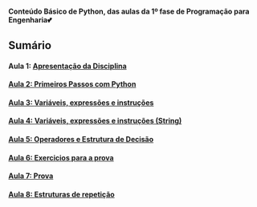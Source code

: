 <h4> Conteúdo Básico de Python, das aulas da 1º fase de Programação para Engenharia💕</h4>
<h2>Sumário</h2>
<h4>Aula 1: <a href="">Apresentação da Disciplina</h4>
<h4>Aula 2: <a href="https://github.com/MaineCalabrezi13/Programacao_Engenharia/tree/main/Aula%2028.02">Primeiros Passos com Python</h4>
<h4>Aula 3: <a href="https://github.com/MaineCalabrezi13/Programacao_Engenharia/tree/main/Aula%2006.03">Variáveis, expressões e instruções</h4>
<h4>Aula 4: <a href="https://github.com/MaineCalabrezi13/Programacao_Engenharia/tree/main/Aula.13.03">Variáveis, expressões e instruções (String)</h4>
<h4>Aula 5: <a href="https://github.com/MaineCalabrezi13/Programacao_Engenharia/tree/main/Aula%2028.02">Operadores e Estrutura de Decisão</h4>
<h4>Aula 6: <a href="https://github.com/MaineCalabrezi13/ProgramacaoParaEngenharia/tree/main/Aula%2027.03">Exercicios para a prova</h4>
<h4>Aula 7: Prova</h4>
<h4>Aula 8: <a href="https://github.com/MaineCalabrezi13/ProgramacaoParaEngenharia/tree/main/Aula%2027.03">Estruturas de repetição</h4>


